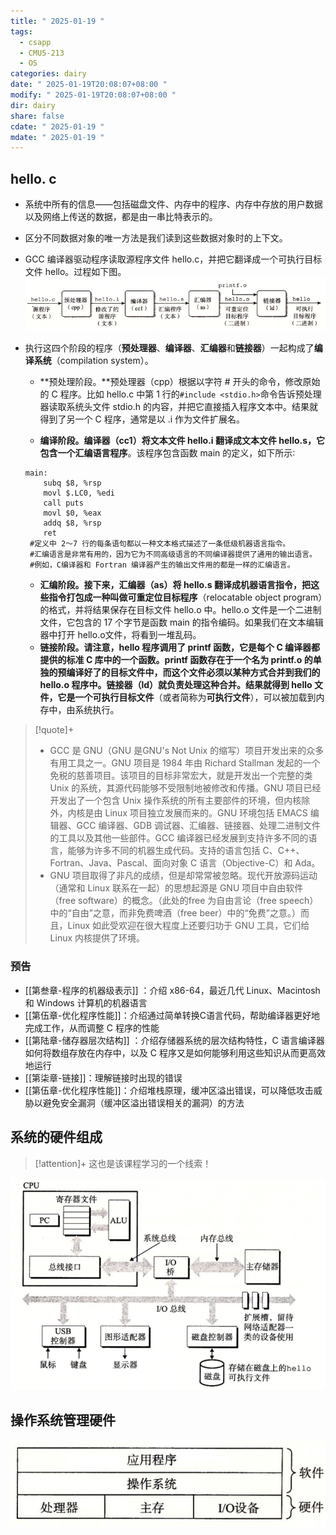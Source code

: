 ```yaml
---
title: " 2025-01-19 "
tags:
  - csapp
  - CMU5-213
  - OS
categories: dairy
date: " 2025-01-19T20:08:07+08:00 "
modify: " 2025-01-19T20:08:07+08:00 "
dir: dairy
share: false
cdate: " 2025-01-19 "
mdate: " 2025-01-19 "
---
```


## hello. c

- 系统中所有的信息——包括磁盘文件、内存中的程序、内存中存放的用户数据以及网络上传送的数据，都是由一串比特表示的。
- 区分不同数据对象的唯一方法是我们读到这些数据对象时的上下文。
- GCC 编译器驱动程序读取源程序文件 hello.c，并把它翻译成一个可执行目标文件 hello。过程如下图。  
![image.png](https://raw.githubusercontent.com/Tendourisu/images/master/202501192024425.png)
- 执行这四个阶段的程序（**预处理器**、**编译器**、**汇编器**和**链接器**）一起构成了**编译系统**（compilation system）。
	- **预处理阶段。**预处理器（cpp）根据以字符 # 开头的命令，修改原始的 C 程序。比如 hello.c 中第 1 行的`#include <stdio.h>`命令告诉预处理器读取系统头文件 stdio.h 的内容，并把它直接插入程序文本中。结果就得到了另一个 C 程序，通常是以 .i 作为文件扩展名。
	    
	- **编译阶段。编译器（cc1）将文本文件 hello.i 翻译成文本文件 hello.s，它包含一个汇编语言程序**。该程序包含函数 main 的定义，如下所示∶

    ```assembly
    main:
        subq $8, %rsp
        movl $.LC0, %edi
        call puts
        movl $0, %eax
        addq $8, %rsp
        ret
	 #定义中 2～7 行的每条语句都以一种文本格式描述了一条低级机器语言指令。
	 #汇编语言是非常有用的，因为它为不同高级语言的不同编译器提供了通用的输出语言。
	 #例如，C编译器和 Fortran 编译器产生的输出文件用的都是一样的汇编语言。
    ```

	- **汇编阶段。接下来，汇编器（as）将 hello.s 翻译成机器语言指令，把这些指令打包成一种叫做可重定位目标程序**（relocatable object program）的格式，并将结果保存在目标文件 hello.o 中。hello.o 文件是一个二进制文件，它包含的 17 个字节是函数 main 的指令编码。如果我们在文本编辑器中打开 hello.o文件，将看到一堆乱码。
	- **链接阶段。请注意，hello 程序调用了 printf 函数，它是每个 C 编译器都提供的标准 C 库中的一个函数。printf 函数存在于一个名为 printf.o 的单独的预编译好了的目标文件中，而这个文件必须以某种方式合并到我们的 hello.o 程序中。链接器（ld）就负责处理这种合并。结果就得到 hello 文件，它是一个可执行目标文件**（或者简称为**可执行文件**），可以被加载到内存中，由系统执行。

>[!quote]+
>- GCC 是 GNU（GNU 是GNU's Not Unix 的缩写）项目开发出来的众多有用工具之一。GNU 项目是 1984 年由 Richard Stallman 发起的一个免税的慈善项目。该项目的目标非常宏大，就是开发出一个完整的类 Unix 的系统，其源代码能够不受限制地被修改和传播。GNU 项目已经开发出了一个包含 Unix 操作系统的所有主要部件的环境，但内核除外，内核是由 Linux 项目独立发展而来的。GNU 环境包括 EMACS 编辑器、GCC 编译器、GDB 调试器、汇编器、链接器、处理二进制文件的工具以及其他一些部件。GCC 编译器已经发展到支持许多不同的语言，能够为许多不同的机器生成代码。支持的语言包括 C、C++、Fortran、Java、Pascal、面向对象 C 语言（Objective-C）和 Ada。
>- GNU 项目取得了非凡的成绩，但是却常常被忽略。现代开放源码运动（通常和 Linux 联系在一起）的思想起源是 GNU 项目中自由软件（free software）的概念。（此处的free 为自由言论（free speech）中的“自由”之意，而非免费啤酒（free beer）中的“免费”之意。）而且，Linux 如此受欢迎在很大程度上还要归功于 GNU 工具，它们给 Linux 内核提供了环境。

### 预告 

- [[第叁章-程序的机器级表示]] ：介绍 x86-64，最近几代 Linux、Macintosh 和 Windows 计算机的机器语言
- [[第伍章-优化程序性能]]：介绍通过简单转换C语言代码，帮助编译器更好地完成工作，从而调整 C 程序的性能
- [[第陆章-储存器层次结构]] ：介绍存储器系统的层次结构特性，C 语言编译器如何将数组存放在内存中，以及 C 程序又是如何能够利用这些知识从而更高效地运行
- [[第柒章-链接]]：理解链接时出现的错误
- [[第伍章-优化程序性能]]：介绍堆栈原理，缓冲区溢出错误，可以降低攻击威胁以避免安全漏洞（缓冲区溢出错误相关的漏洞）的方法

## 系统的硬件组成

>[!attention]+ 这也是该课程学习的一个线索！

![image.png](https://raw.githubusercontent.com/Tendourisu/images/master/202501192102492.png)
## 操作系统管理硬件
![image.png](https://raw.githubusercontent.com/Tendourisu/images/master/202501201346308.png)
